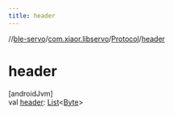 ```yaml
---
title: header
---
```

//[ble-servo](../../../index.html)/[com.xiaor.libservo](../index.html)/[Protocol](index.html)/[header](header.html)



# header



[androidJvm]\
val [header](header.html): [List](https://kotlinlang.org/api/latest/jvm/stdlib/kotlin.collections/-list/index.html)&lt;[Byte](https://kotlinlang.org/api/latest/jvm/stdlib/kotlin/-byte/index.html)&gt;




